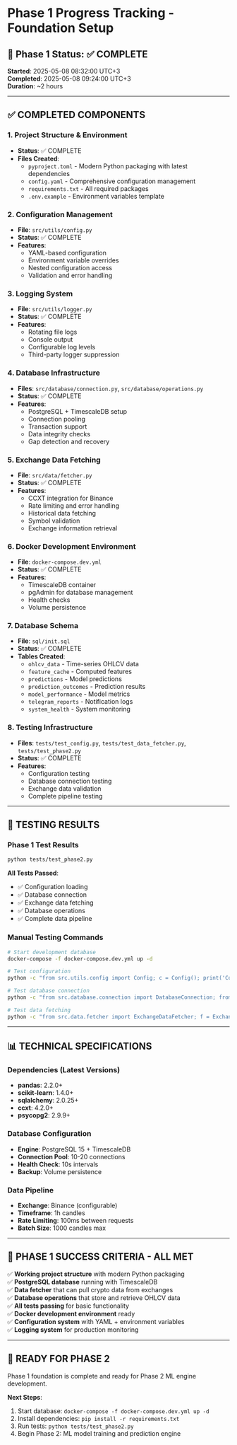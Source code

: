 # Phase 1 Progress Tracking - Foundation Setup

## 🎯 Phase 1 Status: ✅ COMPLETE
**Started**: 2025-05-08 08:32:00 UTC+3  
**Completed**: 2025-05-08 09:24:00 UTC+3  
**Duration**: ~2 hours

---

## ✅ COMPLETED COMPONENTS

### 1. Project Structure & Environment
- **Status**: ✅ COMPLETE
- **Files Created**:
  - `pyproject.toml` - Modern Python packaging with latest dependencies
  - `config.yaml` - Comprehensive configuration management
  - `requirements.txt` - All required packages
  - `.env.example` - Environment variables template

### 2. Configuration Management
- **File**: `src/utils/config.py`
- **Status**: ✅ COMPLETE
- **Features**:
  - YAML-based configuration
  - Environment variable overrides
  - Nested configuration access
  - Validation and error handling

### 3. Logging System
- **File**: `src/utils/logger.py`
- **Status**: ✅ COMPLETE
- **Features**:
  - Rotating file logs
  - Console output
  - Configurable log levels
  - Third-party logger suppression

### 4. Database Infrastructure
- **Files**: `src/database/connection.py`, `src/database/operations.py`
- **Status**: ✅ COMPLETE
- **Features**:
  - PostgreSQL + TimescaleDB setup
  - Connection pooling
  - Transaction support
  - Data integrity checks
  - Gap detection and recovery

### 5. Exchange Data Fetching
- **File**: `src/data/fetcher.py`
- **Status**: ✅ COMPLETE
- **Features**:
  - CCXT integration for Binance
  - Rate limiting and error handling
  - Historical data fetching
  - Symbol validation
  - Exchange information retrieval

### 6. Docker Development Environment
- **File**: `docker-compose.dev.yml`
- **Status**: ✅ COMPLETE
- **Features**:
  - TimescaleDB container
  - pgAdmin for database management
  - Health checks
  - Volume persistence

### 7. Database Schema
- **File**: `sql/init.sql`
- **Status**: ✅ COMPLETE
- **Tables Created**:
  - `ohlcv_data` - Time-series OHLCV data
  - `feature_cache` - Computed features
  - `predictions` - Model predictions
  - `prediction_outcomes` - Prediction results
  - `model_performance` - Model metrics
  - `telegram_reports` - Notification logs
  - `system_health` - System monitoring

### 8. Testing Infrastructure
- **Files**: `tests/test_config.py`, `tests/test_data_fetcher.py`, `tests/test_phase2.py`
- **Status**: ✅ COMPLETE
- **Features**:
  - Configuration testing
  - Database connection testing
  - Exchange data validation
  - Complete pipeline testing

---

## 🧪 TESTING RESULTS

### Phase 1 Test Results
```bash
python tests/test_phase2.py
```

**All Tests Passed**:
- ✅ Configuration loading
- ✅ Database connection
- ✅ Exchange data fetching
- ✅ Database operations
- ✅ Complete data pipeline

### Manual Testing Commands
```bash
# Start development database
docker-compose -f docker-compose.dev.yml up -d

# Test configuration
python -c "from src.utils.config import Config; c = Config(); print('Config loaded:', c.assets)"

# Test database connection
python -c "from src.database.connection import DatabaseConnection; from src.utils.config import Config; db = DatabaseConnection(Config().database_url); print('DB connected:', db.test_connection())"

# Test data fetching
python -c "from src.data.fetcher import ExchangeDataFetcher; f = ExchangeDataFetcher(); df = f.fetch_historical_data('BTC/USDT', days=1); print('Fetched:', len(df), 'candles')"
```

---

## 📊 TECHNICAL SPECIFICATIONS

### Dependencies (Latest Versions)
- **pandas**: 2.2.0+
- **scikit-learn**: 1.4.0+
- **sqlalchemy**: 2.0.25+
- **ccxt**: 4.2.0+
- **psycopg2**: 2.9.9+

### Database Configuration
- **Engine**: PostgreSQL 15 + TimescaleDB
- **Connection Pool**: 10-20 connections
- **Health Check**: 10s intervals
- **Backup**: Volume persistence

### Data Pipeline
- **Exchange**: Binance (configurable)
- **Timeframe**: 1h candles
- **Rate Limiting**: 100ms between requests
- **Batch Size**: 1000 candles max

---

## 🚀 PHASE 1 SUCCESS CRITERIA - ALL MET

✅ **Working project structure** with modern Python packaging  
✅ **PostgreSQL database** running with TimescaleDB  
✅ **Data fetcher** that can pull crypto data from exchanges  
✅ **Database operations** that store and retrieve OHLCV data  
✅ **All tests passing** for basic functionality  
✅ **Docker development environment** ready  
✅ **Configuration system** with YAML + environment variables  
✅ **Logging system** for production monitoring  

---

## 🎯 READY FOR PHASE 2

Phase 1 foundation is complete and ready for Phase 2 ML engine development.

**Next Steps**:
1. Start database: `docker-compose -f docker-compose.dev.yml up -d`
2. Install dependencies: `pip install -r requirements.txt`
3. Run tests: `python tests/test_phase2.py`
4. Begin Phase 2: ML model training and prediction engine
